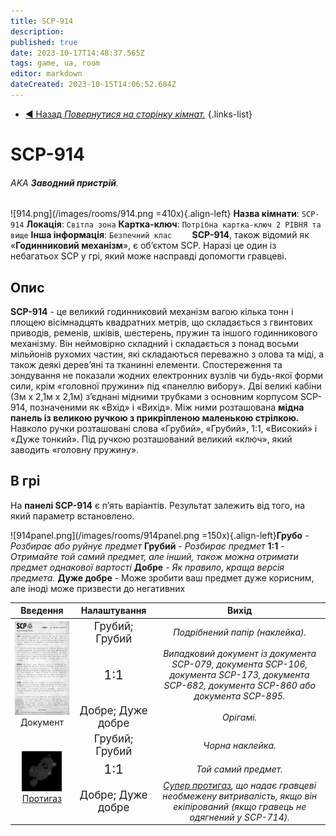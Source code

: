 ```yaml
---
title: SCP-914
description: 
published: true
date: 2023-10-17T14:48:37.565Z
tags: game, ua, room
editor: markdown
dateCreated: 2023-10-15T14:06:52.684Z
---
```


- [:arrow_backward: Назад *Повернутися на сторінку кімнат.*](/uk/game/rooms)
{.links-list}
# SCP-914
###### AKA **Заводний пристрій**.
![914.png](/images/rooms/914.png =410x){.align-left} **Назва кімнати**: `SCP-914`
**Локація**: `Світла зона`
**Картка-ключ**: `Потрібна картка-ключ 2 РІВНЯ та вище`
**Інша інформація**: `Безпечний клас`
⠀
⠀
**SCP-914**, також відомий як «**Годинниковий механізм**», є об’єктом SCP. Наразі це один із небагатьох SCP у грі, який може насправді допомогти гравцеві.
## Опис
**SCP-914** - це великий годинниковий механізм вагою кілька тонн і площею вісімнадцять квадратних метрів, що складається з гвинтових приводів, ременів, шківів, шестерень, пружин та іншого годинникового механізму. Він неймовірно складний і складається з понад восьми мільйонів рухомих частин, які складаються переважно з олова та міді, а також деякі дерев’яні та тканинні елементи. Спостереження та зондування не показали жодних електронних вузлів чи будь-якої форми сили, крім «головної пружини» під «панеллю вибору». Дві великі кабіни (3м х 2,1м х 2,1м) з’єднані мідними трубками з основним корпусом SCP-914, позначеними як «Вхід» і «Вихід». Між ними розташована **мідна панель із великою ручкою з прикріпленою маленькою стрілкою.** Навколо ручки розташовані слова «Грубий», «Грубий», 1:1, «Високий» і «Дуже тонкий». Під ручкою розташований великий «ключ», який заводить «головну пружину».
## В грі
На **панелі SCP-914** є п’ять варіантів. Результат залежить від того, на який параметр встановлено.

![914panel.png](/images/rooms/914panel.png =150x){.align-left}**Грубо** - *Розбирає або руйнує предмет*
**Грубий** - *Розбирає предмет*
**1:1** - *Отримайте той самий предмет, але інший, також можна отримати предмет однакової вартості*
**Добре** - *Як правило, краща версія предмета.*
**Дуже добре** - Може зробити ваш предмет дуже корисним, але іноді може призвести до негативних 
<table>
    <thead>
        <tr>
            <th>Введення</th>
            <th>Налаштування</th>
          <th>Вихід</th>
        </tr>
    </thead>
    <tbody>
        <tr>
            <td rowspan=3 align="center"><img src="/images/items/docscpclasses.png" widht="150" height="150" />Документ</td>
          <td align="center"><big>Грубий; Грубий</big></td>
          <td align="center"><i>Подрібнений папір (наклейка).</i></td>
        </tr>
				<tr>
          <td align="center"><big><big>1:1</big></big></td>
            <td align="center"><i>Випадковий документ із документа SCP-079, документа SCP-106, документа SCP-173, документа SCP-682, документа SCP-860 або документа SCP-895.</i></td>
      	</tr>
				<tr>
          <td align="center"><big>Добре; Дуже добре</big></td>
          <td align="center"><i>Орігамі.</i></td>				
      	</tr>
        <tr>
            <td rowspan=3 align="center"><img src="/images/items/invgasmask.png"/><a href="https://wiki.scpcbm.com/uk/game/items/gas-mask">Протигаз</a></td>
          <td align="center"><big>Грубий; Грубий</big></td>
          <td align="center"><i>Чорна наклейка.</i></td>
        </tr>
				<tr>
          <td align="center"><big><big>1:1</big></big></td>
            <td align="center"><i>Той самий предмет.</i></td>
      	</tr>
				<tr>
          <td align="center"><big>Добре; Дуже добре</big></td>
          <td align="center"><i><a href="https://wiki.scpcbm.com/en/game/items/gas-mask#super-gas-mask">Супер протигаз</a>, що надає гравцеві необмежену витривалість, якщо він екіпірований (якщо гравець не одягнений у SCP-714).</i></td>				
      	</tr>
    </tbody>
</table>